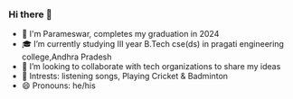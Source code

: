 ### Hi there 👋


- 👀 I'm Parameswar, completes my graduation in 2024
- 🎓 I’m currently studying III year B.Tech cse(ds) in pragati engineering college,Andhra Pradesh
- 👯 I’m looking to collaborate with tech organizations to share my ideas
- 🤔 Intrests: listening songs, Playing Cricket & Badminton
- 😄 Pronouns: he/his

